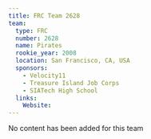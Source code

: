 ```yaml
---
title: FRC Team 2628
team:
  type: FRC
  number: 2628
  name: Pirates
  rookie_year: 2008
  location: San Francisco, CA, USA
  sponsors:
    - Velocity11
    - Treasure Island Job Corps
    - SIATech High School
  links:
    Website: 
---
```

No content has been added for this team